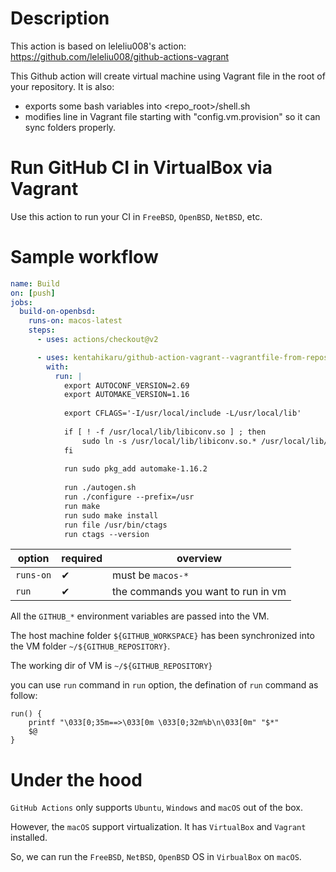 # Description
This action is based on leleliu008's action:
https://github.com/leleliu008/github-actions-vagrant


This Github action will create virtual machine using Vagrant file in the root of your repository.
It is also:
* exports some bash variables into <repo_root>/shell.sh
* modifies line in Vagrant file starting with "config.vm.provision" so it can sync folders properly.



# Run GitHub CI in VirtualBox via Vagrant

Use this action to run your CI in `FreeBSD`, `OpenBSD`, `NetBSD`, etc.

# Sample workflow

```yml
name: Build
on: [push]
jobs:
  build-on-openbsd:
    runs-on: macos-latest
    steps:
      - uses: actions/checkout@v2

      - uses: kentahikaru/github-action-vagrant--vagrantfile-from-repository@v1
        with:
          run: |
            export AUTOCONF_VERSION=2.69
            export AUTOMAKE_VERSION=1.16
              
            export CFLAGS='-I/usr/local/include -L/usr/local/lib'
              
            if [ ! -f /usr/local/lib/libiconv.so ] ; then
                sudo ln -s /usr/local/lib/libiconv.so.* /usr/local/lib/libiconv.so
            fi
              
            run sudo pkg_add automake-1.16.2
            
            run ./autogen.sh
            run ./configure --prefix=/usr
            run make
            run sudo make install
            run file /usr/bin/ctags
            run ctags --version
```

|option|required|overview|
|-|-|-|
|`runs-on`|✔︎|must be `macos-*`|
|`run`|✔︎|the commands you want to run in vm|



All the `GITHUB_*` environment variables are passed into the VM.

The host machine folder `${GITHUB_WORKSPACE}` has been synchronized into the VM folder `~/${GITHUB_REPOSITORY}`.

The working dir of VM is `~/${GITHUB_REPOSITORY}`

you can use `run` command in `run` option, the defination of `run` command as follow:
```
run() {
    printf "\033[0;35m==>\033[0m \033[0;32m%b\n\033[0m" "$*"
    $@
}
```

# Under the hood

`GitHub Actions` only supports `Ubuntu`, `Windows` and `macOS` out of the box.

However, the `macOS` support virtualization. It has `VirtualBox` and `Vagrant` installed.

So, we can run the `FreeBSD`, `NetBSD`, `OpenBSD` OS in `VirbualBox` on `macOS`.











